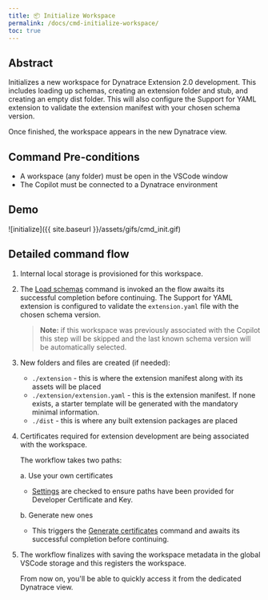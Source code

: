 ```yaml
---
title: 📦 Initialize Workspace
permalink: /docs/cmd-initialize-workspace/
toc: true
---
```


## Abstract

Initializes a new workspace for Dynatrace Extension 2.0 development. This includes loading up 
schemas, creating an extension folder and stub, and creating an empty dist folder. This will 
also configure the Support for YAML extension to validate the extension manifest with your
chosen schema version.

Once finished, the workspace appears in the new Dynatrace view.

## Command Pre-conditions

- A workspace (any folder) must be open in the VSCode window
- The Copilot must be connected to a Dynatrace environment

## Demo

![initialize]({{ site.baseurl }}/assets/gifs/cmd_init.gif)

## Detailed command flow

1. Internal local storage is provisioned for this workspace.

2. The [Load schemas](/dynatrace-extensions-copilot/docs/load-schemas/) command is invoked an
   the flow awaits its successful completion before continuing. The Support for YAML extension
   is configured to validate the `extension.yaml` file with the chosen schema version.
   
   > **Note:** if this workspace was previously associated with the Copilot this step will be
   > skipped and the last known schema version will be automatically selected.

3. New folders and files are created (if needed):
   - `./extension` - this is where the extension manifest along with its assets will be placed
   - `./extension/extension.yaml` - this is the extension manifest. If none exists, a starter 
     template will be generated with the mandatory minimal information.
   - `./dist` - this is where any built extension packages are placed

4. Certificates required for extension development are being associated with the workspace. 
   
   The workflow takes two paths:

   a. Use your own certificates
      - [Settings](/dynatrace-extensions-copilot/docs/settings-credentials/) are checked to
        ensure paths have been provided for Developer Certificate and Key.
  
   b. Generate new ones
      - This triggers the
        [Generate certificates](/dynatrace-extensions-copilot/docs/cmd-generate-certificates/)
        command and awaits its successful completion before continuing.

5. The workflow finalizes with saving the workspace metadata in the global VSCode storage and 
   this registers the workspace. 
   
   From now on, you'll be able to quickly access it from the dedicated Dynatrace view.
